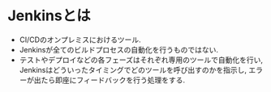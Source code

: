 # Jenkinsとは
- CI/CDのオンプレミスにおけるツール.
- Jenkinsが全てのビルドプロセスの自動化を行うものではない.
- テストやデプロイなどの各フェーズはそれぞれ専用のツールで自動化を行い, Jenkinsはどういったタイミングでどのツールを呼び出すのかを指示し, エラーが出たら即座にフィードバックを行う処理をする.

